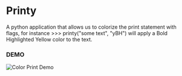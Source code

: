 # Printy

A python application that allows us to colorize the print statement with 
flags, for instance >>> printy("some text", "yBH") will apply a Bold 
Highlighted Yellow color to the text.

### DEMO

![Color Print Demo](github/color_print.gif)